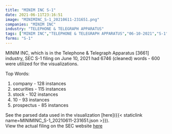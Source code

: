 ```yaml
---
title: "MINIM INC S-1"
date: 2021-06-11T23:16:51
image: "MINIMINC_S-1_20210611-231651.png"
companies: "MINIM INC"
industry: "TELEPHONE & TELEGRAPH APPARATUS"
tags: ["MINIM INC","TELEPHONE & TELEGRAPH APPARATUS","06-10-2021","S-1"]
forms: "S-1"
---
```

MINIM INC, which is in the Telephone & Telegraph Apparatus [3661] industry, SEC S-1 filing on June 10, 2021 had 6746 (cleaned) words - 600 were utilized for the visualizations.

Top Words:
1. company - 128 instances
2. securities - 115 instances
3. stock - 102 instances
4. 10 - 93 instances
5. prospectus - 85 instances


See the parsed data used in the visualization [here]({{< staticlink name=MINIMINC_S-1_20210611-231651.json >}}).  
View the actual filing on the SEC website [here](https://www.sec.gov/Archives/edgar/data/1467761/0001654954-21-006737.txt)